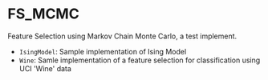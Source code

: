 # FS_MCMC
Feature Selection using Markov Chain Monte Carlo, a test implement.

* `IsingModel`: Sample implementation of Ising Model
* `Wine`: Samle implementation of a feature selection for classification using UCI 'Wine' data


